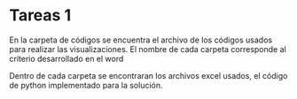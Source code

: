 # Tareas 1

En la carpeta de códigos se encuentra el archivo de los códigos usados para realizar las visualizaciones. El nombre de cada carpeta corresponde al criterio desarrollado en el word

Dentro de cada carpeta se encontraran los archivos excel usados, el código de python implementado para la solución.